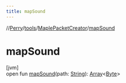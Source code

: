 ```yaml
---
title: mapSound
---
```

//[Perry](../../../index.html)/[tools](../index.html)/[MaplePacketCreator](index.html)/[mapSound](map-sound.html)



# mapSound



[jvm]\
open fun [mapSound](map-sound.html)(path: [String](https://docs.oracle.com/javase/8/docs/api/java/lang/String.html)): [Array](https://kotlinlang.org/api/latest/jvm/stdlib/kotlin/-array/index.html)<[Byte](https://kotlinlang.org/api/latest/jvm/stdlib/kotlin/-byte/index.html)>




